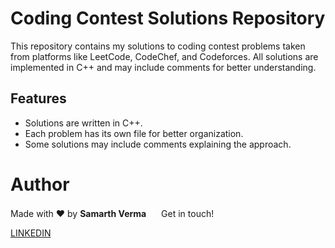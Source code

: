 # Coding Contest Solutions Repository

This repository contains my solutions to coding contest problems taken from platforms like LeetCode, CodeChef, and Codeforces. All solutions are implemented in C++ and may include comments for better understanding.

## Features

- Solutions are written in C++.
- Each problem has its own file for better organization.
- Some solutions may include comments explaining the approach.

# Author

Made with ❤️ by <b>Samarth Verma</b> <img src="https://raw.githubusercontent.com/MartinHeinz/MartinHeinz/master/wave.gif" width="16px"> Get in touch!

[LINKEDIN](https://www.linkedin.com/in/samarth2804/)